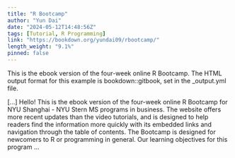 ```yaml
---
title: "R Bootcamp"
author: "Yun Dai"
date: "2024-05-12T14:48:56Z"
tags: [Tutorial, R Programming]
link: "https://bookdown.org/yundai09/rbootcamp/"
length_weight: "9.1%"
pinned: false
---
```


<p>This is the ebook version of the four-week online R Bootcamp.
The HTML output format for this example is bookdown::gitbook,
set in the _output.yml file.</p> [...] Hello! This is the ebook version of the four-week online R Bootcamp for NYU Shanghai - NYU Stern MS programs in business. The website offers more recent updates than the video tutorials, and is designed to help readers find the information more quickly with its embedded links and navigation through the table of contents. The Bootcamp is designed for newcomers to R or programming in general. Our learning objectives for this program  ...
